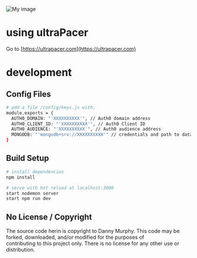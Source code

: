 ![My image](https://ultrapacer.com/public/favicon-96x96.png)

# using ultraPacer
Go to [https://ultrapacer.com](https://ultrapacer.com)

# development

## Config Files
``` bash
# add a file /config/keys.js with:
module.exports = {
  AUTH0_DOMAIN: "'XXXXXXXXXX'", // Auth0 domain address
  AUTH0_CLIENT_ID: "'XXXXXXXXXX'", // Auth0 Client ID
  AUTH0_AUDIENCE: "'XXXXXXXXXX'", // Auth0 audience address
  MONGODB: "'mongodb+srv://XXXXXXXXXX'" // credentials and path to database
}
```
  
## Build Setup

``` bash
# install dependencies
npm install

# serve with hot reload at localhost:3000
start nodemon server
start npm run dev
```

  
## No License / Copyright
The source code herin is copyright to Danny Murphy.
This code may be forked, downloaded, and/or modified for the purposes of\
contributing to this project only. There is no license for any other use or\
distribution.
